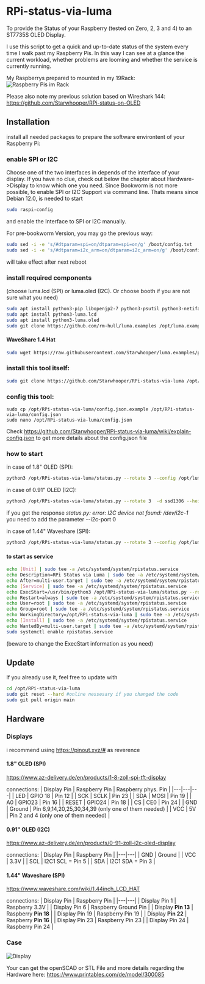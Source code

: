 # RPi-status-via-luma #

To provide the Status of your Raspberry (tested on Zero, 2, 3 and 4) to an ST7735S OLED Display.

I use this script to get a quick and up-to-date status of the system every time I walk past my Raspberry Pis.
In this way I can see at a glance the current workload, whether problems are looming and whether the service is currently running.

My Raspberrys prepared to mounted in my 19Rack:
![Raspberry Pis im Rack](https://media.printables.com/media/prints/300085/images/2715870_a53f284c-180c-4feb-9401-bd60474f65ca/thumbs/inside/1920x1440/jpg/img20221108094538.webp)

Please also note my previous solution based on Wireshark 144: https://github.com/Starwhooper/RPi-status-on-OLED

## Installation
install all needed packages to prepare the software environtent of your Raspberry Pi:

### enable SPI or I2C
Choose one of the two interfaces in depends of the interface of your display. If you have no clue, check out below the chapter about Hardware->Display to know which one you need.
Since Bookworm is not more possible, to enable SPI or I2C Support via command line. Thats means since Debian 12.0, is needed to start
```bash
sudo raspi-config
```
and enable the Interface to SPI or I2C manually.

For pre-bookworm Version, you may go the previous way:
```bash
sudo sed -i -e 's/#dtparam=spi=on/dtparam=spi=on/g' /boot/config.txt
sudo sed -i -e 's/#dtparam=i2c_arm=on/dtparam=i2c_arm=on/g' /boot/config.txt
```
will take effect after next reboot

### install required components
(choose luma.lcd (SPI) or luma.oled (I2C). Or choose booth if you are not sure what you need)
```bash
sudo apt install python3-pip libopenjp2-7 python3-psutil python3-netifaces git -y
sudo apt install python3-luma.lcd
sudo apt install python3-luma.oled
sudo git clone https://github.com/rm-hull/luma.examples /opt/luma.examples
```
#### WaveShare 1.4 Hat
```bash
sudo wget https://raw.githubusercontent.com/Starwhooper/luma.examples/patch-1/conf/st7735_128x128_WShat.conf -O /opt/luma.examples/conf/st7735_128x128_WShat.conf
```

### install this tool itself:
```bash
sudo git clone https://github.com/Starwhooper/RPi-status-via-luma /opt/RPi-status-via-luma
```

### config this tool:
```
sudo cp /opt/RPi-status-via-luma/config.json.example /opt/RPi-status-via-luma/config.json
sudo nano /opt/RPi-status-via-luma/config.json
```
Check https://github.com/Starwhooper/RPi-status-via-luma/wiki/explain-config.json to get more details about the config.json file

### how to start ###

in case of 1.8" OLED (SPI):
```bash
python3 /opt/RPi-status-via-luma/status.py --rotate 3 --config /opt/luma.examples/conf/st7735.conf
```
in case of 0.91" OLED (I2C):
```bash
python3 /opt/RPi-status-via-luma/status.py --rotate 3  -d ssd1306 --height 32
```
if you get the response _status.py: error: I2C device not found: /dev/i2c-1_ you need to add the parameter --i2c-port 0

in case of 1.44" Waveshare (SPI):
```bash
python3 /opt/RPi-status-via-luma/status.py --rotate 3 --config /opt/luma.examples/conf/st7735_128x128_WShat.conf
```

#### to start as service ####
```bash
echo [Unit] | sudo tee -a /etc/systemd/system/rpistatus.service
echo Description=RPi Status via Luma | sudo tee -a /etc/systemd/system/rpistatus.service
echo After=multi-user.target | sudo tee -a /etc/systemd/system/rpistatus.service
echo [Service] | sudo tee -a /etc/systemd/system/rpistatus.service
echo ExecStart=/usr/bin/python3 /opt/RPi-status-via-luma/status.py --rotate 3 --config /opt/luma.examples/conf/st7735.conf | sudo tee -a /etc/systemd/system/rpistatus.service
echo Restart=always | sudo tee -a /etc/systemd/system/rpistatus.service
echo User=root | sudo tee -a /etc/systemd/system/rpistatus.service
echo Group=root | sudo tee -a /etc/systemd/system/rpistatus.service
echo WorkingDirectory=/opt/RPi-status-via-luma | sudo tee -a /etc/systemd/system/rpistatus.service
echo [Install] | sudo tee -a /etc/systemd/system/rpistatus.service
echo WantedBy=multi-user.target | sudo tee -a /etc/systemd/system/rpistatus.service
sudo systemctl enable rpistatus.service
```
(beware to change the ExecStart information as you need)

## Update
If you already use it, feel free to update with
```bash
cd /opt/RPi-status-via-luma
sudo git reset --hard #online nessesary if you changed the code
sudo git pull origin main
```

## Hardware
### Displays
i recommend using https://pinout.xyz/# as reverence

#### 1.8" OLED (SPI)
https://www.az-delivery.de/en/products/1-8-zoll-spi-tft-display

connections:
| Display Pin | Raspberry Pin | Raspberry phys. Pin |
|---|---|---|
| LED | GPIO 18 | Pin 12 |
| SCK | SCLK | Pin 23 |
| SDA | MOSI | Pin 19 |
| A0 | GPIO23 | Pin 16 |
| RESET | GPIO24 | Pin 18 |
| CS | CE0 | Pin 24 |
| GND | Ground | Pin 6,9,14,20,25,30,34,39 (only one of them needed) |
| VCC | 5V | Pin 2 and 4 (only one of them needed) |


#### 0.91" OLED (I2C)
https://www.az-delivery.de/en/products/0-91-zoll-i2c-oled-display

connections:
| Display Pin | Raspberry Pin |
|---|---|
| GND | Ground |
| VCC | 3.3V |
| SCL | I2C1 SCL = Pin 5 |
| SDA | I2C1 SDA = Pin 3 |


#### 1.44" Waveshare (SPI)
https://www.waveshare.com/wiki/1.44inch_LCD_HAT

connections:
| Display Pin | Raspberry Pin |
|---|---|
| Display Pin 1 | Raspberry 3.3V |
| Display Pin 6 | Raspberry Ground Pin |
| Display **Pin 13** | Raspberry **Pin 18** |
| Display Pin 19 | Raspberry Pin 19 |
| Display **Pin 22** | Raspberry **Pin 16** |
| Display Pin 23 | Raspberry Pin 23 |
| Display Pin 24 | Raspberry Pin 24 |


### Case ###
![Display](https://cdn.thingiverse.com/assets/b8/cf/98/25/7c/featured_preview_RPiRack_with_lcd_and_fan.png)

Your can get the openSCAD or STL File and more details regarding the Hardware here: https://www.printables.com/de/model/300085 
